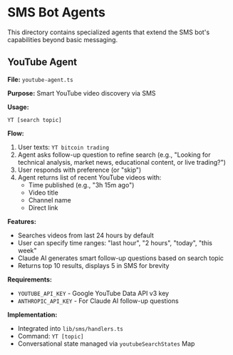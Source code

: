 # SMS Bot Agents

This directory contains specialized agents that extend the SMS bot's capabilities beyond basic messaging.

## YouTube Agent

**File:** `youtube-agent.ts`

**Purpose:** Smart YouTube video discovery via SMS

**Usage:**
```
YT [search topic]
```

**Flow:**
1. User texts: `YT bitcoin trading`
2. Agent asks follow-up question to refine search (e.g., "Looking for technical analysis, market news, educational content, or live trading?")
3. User responds with preference (or "skip")
4. Agent returns list of recent YouTube videos with:
   - Time published (e.g., "3h 15m ago")
   - Video title
   - Channel name
   - Direct link

**Features:**
- Searches videos from last 24 hours by default
- User can specify time ranges: "last hour", "2 hours", "today", "this week"
- Claude AI generates smart follow-up questions based on search topic
- Returns top 10 results, displays 5 in SMS for brevity

**Requirements:**
- `YOUTUBE_API_KEY` - Google YouTube Data API v3 key
- `ANTHROPIC_API_KEY` - For Claude AI follow-up questions

**Implementation:**
- Integrated into `lib/sms/handlers.ts`
- Command: `YT [topic]`
- Conversational state managed via `youtubeSearchStates` Map